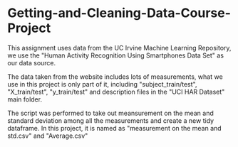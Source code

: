# Getting-and-Cleaning-Data-Course-Project
This assignment uses data from the UC Irvine Machine Learning Repository, we use the "Human Activity Recognition Using Smartphones Data Set" as our data source.

The data taken from the website includes lots of measurements, what we use in this project is only part of it, including "subject_train/test", "X_train/test", "y_train/test" and description files in the "UCI HAR Dataset" main folder.

The script was performed to take out meansurement on the mean and standard deviation among all the measurements and create a new tidy dataframe. In this project, it is named as "measurement on the mean and std.csv" and "Average.csv"
